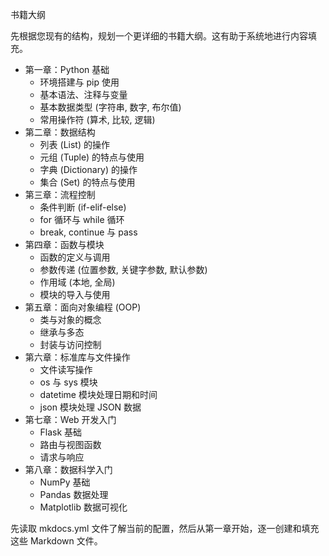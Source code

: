 书籍大纲

  先根据您现有的结构，规划一个更详细的书籍大纲。这有助于系统地进行内容填充。

   * 第一章：Python 基础
       * 环境搭建与 pip 使用
       * 基本语法、注释与变量
       * 基本数据类型 (字符串, 数字, 布尔值)
       * 常用操作符 (算术, 比较, 逻辑)
   * 第二章：数据结构
       * 列表 (List) 的操作
       * 元组 (Tuple) 的特点与使用
       * 字典 (Dictionary) 的操作
       * 集合 (Set) 的特点与使用
   * 第三章：流程控制
       * 条件判断 (if-elif-else)
       * for 循环与 while 循环
       * break, continue 与 pass
   * 第四章：函数与模块
       * 函数的定义与调用
       * 参数传递 (位置参数, 关键字参数, 默认参数)
       * 作用域 (本地, 全局)
       * 模块的导入与使用
   * 第五章：面向对象编程 (OOP)
       * 类与对象的概念
       * 继承与多态
       * 封装与访问控制
   * 第六章：标准库与文件操作
       * 文件读写操作
       * os 与 sys 模块
       * datetime 模块处理日期和时间
       * json 模块处理 JSON 数据
   * 第七章：Web 开发入门
       * Flask 基础
       * 路由与视图函数
       * 请求与响应
   * 第八章：数据科学入门
       * NumPy 基础
       * Pandas 数据处理
       * Matplotlib 数据可视化

 先读取 mkdocs.yml 文件了解当前的配置，然后从第一章开始，逐一创建和填充这些 Markdown 文件。

